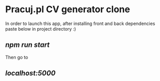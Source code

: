 # Pracuj.pl CV generator clone

In order to launch this app, after installing front and back dependencies paste below in project directory :) 
## *npm run start* 

Then go to
## *localhost:5000*
